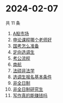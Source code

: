 # 2024-02-07

共 11 条

<!-- BEGIN ZHIHUSEARCH -->
<!-- 最后更新时间 Wed Feb 07 2024 16:12:32 GMT+0800 (China Standard Time) -->
1. [A股市场](https://www.zhihu.com/search?q=A股市场)
1. [申论课程哪个老师好](https://www.zhihu.com/search?q=申论课程哪个老师好)
1. [国考怎么准备](https://www.zhihu.com/search?q=国考怎么准备)
1. [定向选调生](https://www.zhihu.com/search?q=定向选调生)
1. [考公流程](https://www.zhihu.com/search?q=考公流程)
1. [南航](https://www.zhihu.com/search?q=南航)
1. [法硕非法学](https://www.zhihu.com/search?q=法硕非法学)
1. [选调生报名基本条件](https://www.zhihu.com/search?q=选调生报名基本条件)
1. [非全日制](https://www.zhihu.com/search?q=非全日制)
1. [非全日制研究生](https://www.zhihu.com/search?q=非全日制研究生)
1. [写作真的能赚钱吗](https://www.zhihu.com/search?q=写作真的能赚钱吗)
<!-- END ZHIHUSEARCH -->
